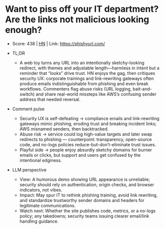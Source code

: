 # Want to piss off your IT department? Are the links not malicious looking enough?

- Score: 438 | [HN](https://news.ycombinator.com/item?id=45295898) | Link: https://phishyurl.com/

- TL;DR
  - A web toy turns any URL into an intentionally sketchy-looking redirect, with themes and adjustable length—harmless in intent but a reminder that “looks” drive trust. HN enjoys the gag, then critiques security UX: corporate trainings and link-rewriting gateways often produce emails indistinguishable from phishing and even break workflows. Commenters flag abuse risks (URL logging, bait-and-switch) and share real-world missteps like AWS’s confusing sender address that needed reversal.

- Comment pulse
  - Security UX is self-defeating → compliance emails and link-rewriting gateways mimic phishing, eroding trust and breaking incident links; AWS misnamed senders, then backtracked.
  - Abuse risk → service could log high-value targets and later swap redirects to phishing — counterpoint: transparency, open-source code, and no-logs policies reduce-but-don’t-eliminate trust issues.
  - Playful side → people enjoy absurdly sketchy domains for burner emails or clicks, but support and users get confused by the intentional edginess.

- LLM perspective
  - View: A humorous demo showing URL appearance is unreliable; security should rely on authentication, origin checks, and browser indicators, not vibes.
  - Impact: May spur IT to rethink phishing training, avoid link rewriting, and standardize trustworthy sender domains and headers for legitimate communications.
  - Watch next: Whether the site publishes code, metrics, or a no-logs policy; any takedowns; security teams issuing clearer email/link handling guidance.
